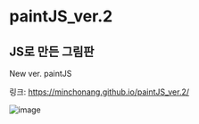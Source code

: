 # paintJS_ver.2

## JS로 만든 그림판 
New ver. paintJS

링크:
https://minchonang.github.io/paintJS_ver.2/

<img width="auto" alt="image" src="https://github.com/Minchonang/paintJS_ver.2/assets/84889516/fbc1ffc8-6519-4c27-984e-e3c77c935c35">
